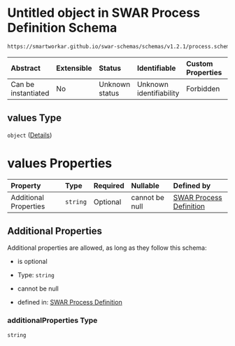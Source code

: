 # Untitled object in SWAR Process Definition Schema

```txt
https://smartworkar.github.io/swar-schemas/schemas/v1.2.1/process.schema.json#/properties/activities/additionalProperties/properties/instructions/additionalProperties/properties/values
```



| Abstract            | Extensible | Status         | Identifiable            | Custom Properties | Additional Properties | Access Restrictions | Defined In                                                                 |
| :------------------ | :--------- | :------------- | :---------------------- | :---------------- | :-------------------- | :------------------ | :------------------------------------------------------------------------- |
| Can be instantiated | No         | Unknown status | Unknown identifiability | Forbidden         | Allowed               | none                | [process.schema.json\*](../out/process.schema.json "open original schema") |

## values Type

`object` ([Details](process-properties-activities-additionalproperties-properties-instructions-additionalproperties-properties-values.md))

# values Properties

| Property              | Type     | Required | Nullable       | Defined by                                                                                                                                                                                                                                                                                                                                                                           |
| :-------------------- | :------- | :------- | :------------- | :----------------------------------------------------------------------------------------------------------------------------------------------------------------------------------------------------------------------------------------------------------------------------------------------------------------------------------------------------------------------------------- |
| Additional Properties | `string` | Optional | cannot be null | [SWAR Process Definition](process-properties-activities-additionalproperties-properties-instructions-additionalproperties-properties-values-additionalproperties.md "https://smartworkar.github.io/swar-schemas/schemas/v1.2.1/process.schema.json#/properties/activities/additionalProperties/properties/instructions/additionalProperties/properties/values/additionalProperties") |

## Additional Properties

Additional properties are allowed, as long as they follow this schema:



* is optional

* Type: `string`

* cannot be null

* defined in: [SWAR Process Definition](process-properties-activities-additionalproperties-properties-instructions-additionalproperties-properties-values-additionalproperties.md "https://smartworkar.github.io/swar-schemas/schemas/v1.2.1/process.schema.json#/properties/activities/additionalProperties/properties/instructions/additionalProperties/properties/values/additionalProperties")

### additionalProperties Type

`string`
